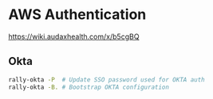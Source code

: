 # AWS Authentication
https://wiki.audaxhealth.com/x/b5cgBQ

## Okta
```sh
rally-okta -P  # Update SSO password used for OKTA auth
rally-okta -B. # Bootstrap OKTA configuration
```
<!--stackedit_data:
eyJoaXN0b3J5IjpbLTk0Njk0MDUwMl19
-->